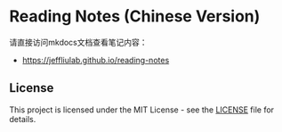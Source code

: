 ﻿# Reading Notes (Chinese Version)

请直接访问mkdocs文档查看笔记内容：

- https://jeffliulab.github.io/reading-notes

## License

This project is licensed under the MIT License - see the [LICENSE](./LICENSE) file for details.

